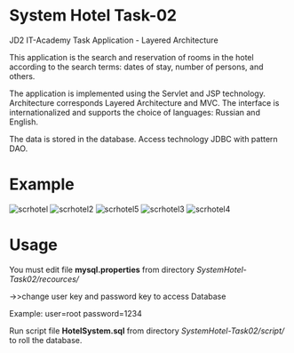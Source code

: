 # System Hotel Task-02
JD2 IT-Academy Task Application - Layered Architecture

This application is the search and reservation of rooms in the hotel according
 to the search terms: dates of stay, number of persons, and others.
 
 The application is implemented using the Servlet and JSP technology. 
 Architecture corresponds Layered Architecture and MVC.
 The interface is internationalized and supports the choice of languages: Russian and English.
 
 The data is stored in the database. Access technology JDBC with pattern DAO.
 

 # Example
 ![scrhotel](https://user-images.githubusercontent.com/42671888/45018239-4490e500-b032-11e8-9821-604c6951c314.JPG)
 ![scrhotel2](https://user-images.githubusercontent.com/42671888/45018267-570b1e80-b032-11e8-8c35-4d254605ebb4.JPG)
  ![scrhotel5](https://user-images.githubusercontent.com/42671888/45018345-8a4dad80-b032-11e8-97c2-178c5bee979f.JPG)
 ![scrhotel3](https://user-images.githubusercontent.com/42671888/45018289-65f1d100-b032-11e8-82cc-95e9227a2485.JPG)
 ![scrhotel4](https://user-images.githubusercontent.com/42671888/45018312-7a35ce00-b032-11e8-9b0d-a8b62b5bd629.JPG)

 
  # Usage
 You must edit file **mysql.properties** from directory _SystemHotel-Task02/recources/_
          
   ->>change user key and password key to access Database
  
 Example:
 user=root
 password=1234
 
 Run script file **HotelSystem.sql** from directory _SystemHotel-Task02/script/_
to roll the database.
 
